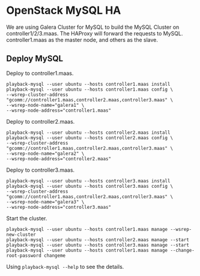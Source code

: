 # OpenStack MySQL HA

We are using Galera Cluster for MySQL to build the MySQL Cluster on controller1/2/3.maas. The HAProxy will forward the requests to MySQL.
controller1.maas as the master node, and others as the slave.

## Deploy MySQL

Deploy to controller1.maas.

    playback-mysql --user ubuntu --hosts controller1.maas install
    playback-mysql --user ubuntu --hosts controller1.maas config \
    --wsrep-cluster-address "gcomm://controller1.maas,controller2.maas,controller3.maas" \
    --wsrep-node-name="galera1" \
    --wsrep-node-address="controller1.maas"


Deploy to controller2.maas.

    playback-mysql --user ubuntu --hosts controller2.maas install
    playback-mysql --user ubuntu --hosts controller2.maas config \
    --wsrep-cluster-address "gcomm://controller1.maas,controller2.maas,controller3.maas" \
    --wsrep-node-name="galera2" \
    --wsrep-node-address="controller2.maas"

Deploy to controller3.maas.

    playback-mysql --user ubuntu --hosts controller3.maas install
    playback-mysql --user ubuntu --hosts controller3.maas config \
    --wsrep-cluster-address "gcomm://controller1.maas,controller2.maas,controller3.maas" \
    --wsrep-node-name="galera3" \
    --wsrep-node-address="controller3.maas"

Start the cluster.

    playback-mysql --user ubuntu --hosts controller1.maas manage --wsrep-new-cluster
    playback-mysql --user ubuntu --hosts controller2.maas manage --start
    playback-mysql --user ubuntu --hosts controller3.maas manage --start
    playback-mysql --user ubuntu --hosts controller1.maas manage --change-root-password changeme

Using `playback-mysql --help` to see the details.
